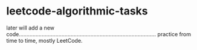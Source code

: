 # leetcode-algorithmic-tasks

later will add a new code..........................................................................................
practice from time to time,
mostly LeetCode.



